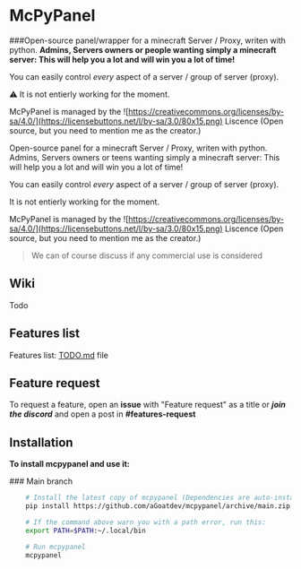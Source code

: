 # McPyPanel
###Open-source panel/wrapper for a minecraft Server / Proxy, writen with python.
**Admins, Servers owners or people wanting simply a minecraft server: This will help you a lot and will win you a lot of time!**

You can easily control *every* aspect of a server  / group of server (proxy).

:warning: It is not entierly working for the moment.

McPyPanel is managed by the ![https://creativecommons.org/licenses/by-sa/4.0/](https://licensebuttons.net/l/by-sa/3.0/80x15.png)
Liscence (Open source, but you need to mention me as the creator.)

Open-source panel for a minecraft Server / Proxy, writen with python.
Admins, Servers owners or teens wanting simply a minecraft server: This will help you a lot and will win you a lot of time!

You can easily control *every* aspect of a server / group of server (proxy).

It is not entierly working for the moment.

McPyPanel is managed by the ![https://creativecommons.org/licenses/by-sa/4.0/](https://licensebuttons.net/l/by-sa/3.0/80x15.png)
Liscence (Open source, but you need to mention me as the creator.)

> We can of course discuss if any commercial use is considered

## Wiki
Todo

## Features list
Features list: [TODO.md](TODO.md) file

## Feature request
To request a feature, open an **issue** with "Feature request" as a title
or ***join the discord*** and open a post in **#features-request**

## Installation

**To install mcpypanel and use it:**

### Main branch
```bash
    # Install the latest copy of mcpypanel (Dependencies are auto-installed)
    pip install https://github.com/aGoatdev/mcpypanel/archive/main.zip

    # If the command above warn you with a path error, run this:
    export PATH=$PATH:~/.local/bin

    # Run mcpypanel
    mcpypanel
```
    
